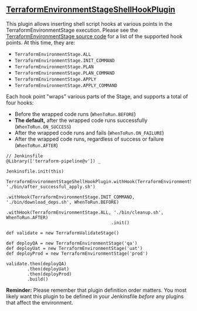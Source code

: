 ## [TerraformEnvironmentStageShellHookPlugin](../src/TerraformEnvironmentStageShellHookPlugin.groovy)

This plugin allows inserting shell script hooks at various points in the TerraformEnvironmentStage execution. Please see the [TerraformEnvironmentStage source code](../src/TerraformEnvironmentStage.groovy) for a list of the supported hook points. At this time, they are:

* ``TerraformEnvironmentStage.ALL``
* ``TerraformEnvironmentStage.INIT_COMMAND``
* ``TerraformEnvironmentStage.PLAN``
* ``TerraformEnvironmentStage.PLAN_COMMAND``
* ``TerraformEnvironmentStage.APPLY``
* ``TerraformEnvironmentStage.APPLY_COMMAND``

Each hook point "wraps" various parts of the Stage, and supports a total of four hooks:

* Before the wrapped code runs (``WhenToRun.BEFORE``)
* **The default,** after the wrapped code runs successfully (``WhenToRun.ON_SUCCESS``)
* After the wrapped code runs and fails (``WhenToRun.ON_FAILURE``)
* After the wrapped code runs, regardless of success or failure (``WhenToRun.AFTER``)

```
// Jenkinsfile
@Library(['terraform-pipeline@v']) _

Jenkinsfile.init(this)

TerraformEnvironmentStageShellHookPlugin.withHook(TerraformEnvironmentStage.APPLY_COMMAND, './bin/after_successful_apply.sh')
                                        .withHook(TerraformEnvironmentStage.INIT_COMMAND, './bin/download_deps.sh', WhenToRun.BEFORE)
                                        .withHook(TerraformEnvironmentStage.ALL, './bin/cleanup.sh', WhenToRun.AFTER)
                                        .init()

def validate = new TerraformValidateStage()

def deployQA = new TerraformEnvironmentStage('qa')
def deployUat = new TerraformEnvironmentStage('uat')
def deployProd = new TerraformEnvironmentStage('prod')

validate.then(deployQA)
        .then(deployUat)
        .then(deployProd)
        .build()
```

**Reminder:** Please remember that plugin definition order matters. You most likely want this plugin to be defined in your Jenkinsfile _before_ any plugins that affect the environment.
